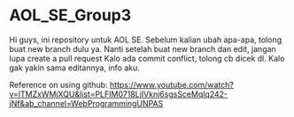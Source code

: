 # AOL_SE_Group3

Hi guys, ini repository untuk AOL SE. Sebelum kalian ubah apa-apa,
tolong buat new branch dulu ya.
Nanti setelah buat new branch dan edit, jangan lupa create a pull request
Kalo ada commit conflict, tolong cb dicek dl.
Kalo gak yakin sama editannya, info aku.

Reference on using github:
https://www.youtube.com/watch?v=lTMZxWMjXQU&list=PLFIM0718LjIVknj6sgsSceMqlq242-jNf&ab_channel=WebProgrammingUNPAS
